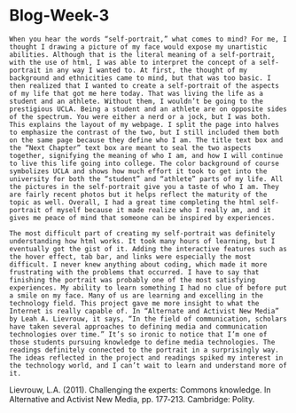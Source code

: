 # Blog-Week-3

	When you hear the words “self-portrait,” what comes to mind? For me, I thought I drawing a picture of my face would expose my unartistic abilities. Although that is the literal meaning of a self-portrait, with the use of html, I was able to interpret the concept of a self-portrait in any way I wanted to. At first, the thought of my background and ethnicities came to mind, but that was too basic. I then realized that I wanted to create a self-portrait of the aspects of my life that got me here today. That was living the life as a student and an athlete. Without them, I wouldn’t be going to the prestigious UCLA. Being a student and an athlete are on opposite sides of the spectrum. You were either a nerd or a jock, but I was both. This explains the layout of my webpage. I split the page into halves to emphasize the contrast of the two, but I still included them both on the same page because they define who I am. The title text box and the “Next Chapter” text box are meant to seal the two aspects together, signifying the meaning of who I am, and how I will continue to live this life going into college. The color background of course symbolizes UCLA and shows how much effort it took to get into the university for both the “student” and “athlete” parts of my life. All the pictures in the self-portrait give you a taste of who I am. They are fairly recent photos but it helps reflect the maturity of the topic as well. Overall, I had a great time completing the html self-portrait of myself because it made realize who I really am, and it gives me peace of mind that someone can be inspired by experiences.  

	The most difficult part of creating my self-portrait was definitely understanding how html works. It took many hours of learning, but I eventually got the gist of it. Adding the interactive features such as the hover effect, tab bar, and links were especially the most difficult. I never knew anything about coding, which made it more frustrating with the problems that occurred. I have to say that finishing the portrait was probably one of the most satisfying experiences. My ability to learn something I had no clue of before put a smile on my face. Many of us are learning and excelling in the technology field. This project gave me more insight to what the Internet is really capable of. In “Alternate and Activist New Media” by Leah A. Lievrouw, it says, “In the field of communication, scholars have taken several approaches to defining media and communication technologies over time.” It’s so ironic to notice that I’m one of those students pursuing knowledge to define media technologies. The readings definitely connected to the portrait in a surprisingly way. The ideas reflected in the project and readings spiked my interest in the technology world, and I can’t wait to learn and understand more of it.

Lievrouw, L.A. (2011). Challenging the experts: Commons knowledge. In Alternative and Activist New Media, pp. 177‐213. Cambridge: Polity.
